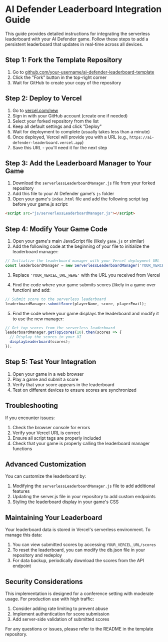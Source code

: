 # AI Defender Leaderboard Integration Guide

This guide provides detailed instructions for integrating the serverless leaderboard with your AI Defender game. Follow these steps to add a persistent leaderboard that updates in real-time across all devices.

## Step 1: Fork the Template Repository

1. Go to [github.com/your-username/ai-defender-leaderboard-template](https://github.com/your-username/ai-defender-leaderboard-template)
2. Click the "Fork" button in the top-right corner
3. Wait for GitHub to create your copy of the repository

## Step 2: Deploy to Vercel

1. Go to [vercel.com/new](https://vercel.com/new)
2. Sign in with your GitHub account (create one if needed)
3. Select your forked repository from the list
4. Keep all default settings and click "Deploy"
5. Wait for deployment to complete (usually takes less than a minute)
6. Once deployed, Vercel will provide you with a URL (e.g., `https://ai-defender-leaderboard.vercel.app`)
7. Save this URL - you'll need it for the next step

## Step 3: Add the Leaderboard Manager to Your Game

1. Download the `serverlessLeaderboardManager.js` file from your forked repository
2. Add this file to your AI Defender game's `js` folder
3. Open your game's `index.html` file and add the following script tag before your game.js script:

```html
<script src="js/serverlessLeaderboardManager.js"></script>
```

## Step 4: Modify Your Game Code

1. Open your game's main JavaScript file (likely `game.js` or similar)
2. Add the following code at the beginning of your file to initialize the leaderboard manager:

```javascript
// Initialize the leaderboard manager with your Vercel deployment URL
const leaderboardManager = new ServerlessLeaderboardManager('YOUR_VERCEL_URL_HERE');
```

3. Replace `'YOUR_VERCEL_URL_HERE'` with the URL you received from Vercel

4. Find the code where your game submits scores (likely in a game over function) and add:

```javascript
// Submit score to the serverless leaderboard
leaderboardManager.submitScore(playerName, score, playerEmail);
```

5. Find the code where your game displays the leaderboard and modify it to use the new manager:

```javascript
// Get top scores from the serverless leaderboard
leaderboardManager.getTopScores(10).then(scores => {
  // Display the scores in your UI
  displayLeaderboard(scores);
});
```

## Step 5: Test Your Integration

1. Open your game in a web browser
2. Play a game and submit a score
3. Verify that your score appears in the leaderboard
4. Test on different devices to ensure scores are synchronized

## Troubleshooting

If you encounter issues:

1. Check the browser console for errors
2. Verify your Vercel URL is correct
3. Ensure all script tags are properly included
4. Check that your game is properly calling the leaderboard manager functions

## Advanced Customization

You can customize the leaderboard by:

1. Modifying the `serverlessLeaderboardManager.js` file to add additional features
2. Updating the server.js file in your repository to add custom endpoints
3. Styling the leaderboard display in your game's CSS

## Maintaining Your Leaderboard

Your leaderboard data is stored in Vercel's serverless environment. To manage this data:

1. You can view submitted scores by accessing `YOUR_VERCEL_URL/scores`
2. To reset the leaderboard, you can modify the db.json file in your repository and redeploy
3. For data backup, periodically download the scores from the API endpoint

## Security Considerations

This implementation is designed for a conference setting with moderate usage. For production use with high traffic:

1. Consider adding rate limiting to prevent abuse
2. Implement authentication for score submission
3. Add server-side validation of submitted scores

For any questions or issues, please refer to the README in the template repository.
